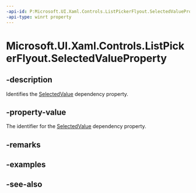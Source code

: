 ```yaml
---
-api-id: P:Microsoft.UI.Xaml.Controls.ListPickerFlyout.SelectedValueProperty
-api-type: winrt property
---
```


<!-- Property syntax
public Windows.UI.Xaml.DependencyProperty SelectedValueProperty { get; }
-->

# Microsoft.UI.Xaml.Controls.ListPickerFlyout.SelectedValueProperty

## -description
Identifies the [SelectedValue](listpickerflyout_selectedvalue.md) dependency property.

## -property-value
The identifier for the [SelectedValue](listpickerflyout_selectedvalue.md) dependency property.

## -remarks

## -examples

## -see-also
